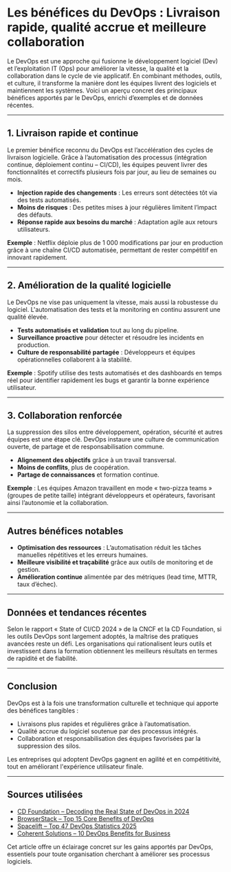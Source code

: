 # Les bénéfices du DevOps : Livraison rapide, qualité accrue et meilleure collaboration

Le DevOps est une approche qui fusionne le développement logiciel (Dev) et l’exploitation IT (Ops) pour améliorer la vitesse, la qualité et la collaboration dans le cycle de vie applicatif. En combinant méthodes, outils, et culture, il transforme la manière dont les équipes livrent des logiciels et maintiennent les systèmes. Voici un aperçu concret des principaux bénéfices apportés par le DevOps, enrichi d’exemples et de données récentes.

---

## 1. Livraison rapide et continue

Le premier bénéfice reconnu du DevOps est l’accélération des cycles de livraison logicielle. Grâce à l’automatisation des processus (intégration continue, déploiement continu – CI/CD), les équipes peuvent livrer des fonctionnalités et correctifs plusieurs fois par jour, au lieu de semaines ou mois.

- **Injection rapide des changements** : Les erreurs sont détectées tôt via des tests automatisés.
- **Moins de risques** : Des petites mises à jour régulières limitent l’impact des défauts.
- **Réponse rapide aux besoins du marché** : Adaptation agile aux retours utilisateurs.

**Exemple** : Netflix déploie plus de 1 000 modifications par jour en production grâce à une chaîne CI/CD automatisée, permettant de rester compétitif en innovant rapidement.

---

## 2. Amélioration de la qualité logicielle

Le DevOps ne vise pas uniquement la vitesse, mais aussi la robustesse du logiciel. L'automatisation des tests et la monitoring en continu assurent une qualité élevée.

- **Tests automatisés et validation** tout au long du pipeline.
- **Surveillance proactive** pour détecter et résoudre les incidents en production.
- **Culture de responsabilité partagée** : Développeurs et équipes opérationnelles collaborent à la stabilité.

**Exemple** : Spotify utilise des tests automatisés et des dashboards en temps réel pour identifier rapidement les bugs et garantir la bonne expérience utilisateur.

---

## 3. Collaboration renforcée

La suppression des silos entre développement, opération, sécurité et autres équipes est une étape clé. DevOps instaure une culture de communication ouverte, de partage et de responsabilisation commune.

- **Alignement des objectifs** grâce à un travail transversal.
- **Moins de conflits**, plus de coopération.
- **Partage de connaissances** et formation continue.

**Exemple** : Les équipes Amazon travaillent en mode « two-pizza teams » (groupes de petite taille) intégrant développeurs et opérateurs, favorisant ainsi l’autonomie et la collaboration.

---

## Autres bénéfices notables

- **Optimisation des ressources** : L’automatisation réduit les tâches manuelles répétitives et les erreurs humaines.
- **Meilleure visibilité et traçabilité** grâce aux outils de monitoring et de gestion.
- **Amélioration continue** alimentée par des métriques (lead time, MTTR, taux d’échec).

---

## Données et tendances récentes

Selon le rapport « State of CI/CD 2024 » de la CNCF et la CD Foundation, si les outils DevOps sont largement adoptés, la maîtrise des pratiques avancées reste un défi. Les organisations qui rationalisent leurs outils et investissent dans la formation obtiennent les meilleurs résultats en termes de rapidité et de fiabilité.

---

## Conclusion

DevOps est à la fois une transformation culturelle et technique qui apporte des bénéfices tangibles :

- Livraisons plus rapides et régulières grâce à l’automatisation.
- Qualité accrue du logiciel soutenue par des processus intégrés.
- Collaboration et responsabilisation des équipes favorisées par la suppression des silos.

Les entreprises qui adoptent DevOps gagnent en agilité et en compétitivité, tout en améliorant l'expérience utilisateur finale.

---

## Sources utilisées

- [CD Foundation – Decoding the Real State of DevOps in 2024](https://cd.foundation/blog/2024/08/15/decoding-real-state-of-devops-2024/)  
- [BrowserStack – Top 15 Core Benefits of DevOps](https://www.browserstack.com/guide/benefits-of-devops)  
- [Spacelift – Top 47 DevOps Statistics 2025](https://spacelift.io/blog/devops-statistics)  
- [Coherent Solutions – 10 DevOps Benefits for Business](https://www.coherentsolutions.com/insights/10-devops-benefits-for-business)  

Cet article offre un éclairage concret sur les gains apportés par DevOps, essentiels pour toute organisation cherchant à améliorer ses processus logiciels.
